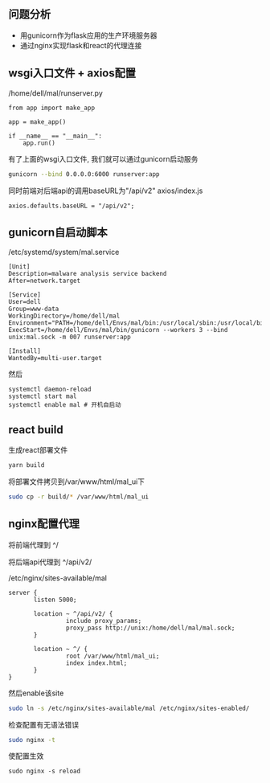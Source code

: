 <!--
.. title: gunicorn + nginx 实现 flask + react 应用部署
.. slug: gunicorn-+-nginx-shi-xian-flask-+-react-ying-yong-bu-shu
.. date: 2021-09-21 14:05:16 UTC+08:00
.. tags: 
.. category: 
.. link: 
.. description: 
.. type: text
-->


## 问题分析
- 用gunicorn作为flask应用的生产环境服务器
- 通过nginx实现flask和react的代理连接

## wsgi入口文件 + axios配置
/home/dell/mal/runserver.py
```
from app import make_app

app = make_app()

if __name__ == "__main__":
    app.run()
```
有了上面的wsgi入口文件, 我们就可以通过gunicorn启动服务
```bash
gunicorn --bind 0.0.0.0:6000 runserver:app
```

同时前端对后端api的调用baseURL为"/api/v2"
axios/index.js
```
axios.defaults.baseURL = "/api/v2";
```

## gunicorn自启动脚本
/etc/systemd/system/mal.service
```
[Unit]
Description=malware analysis service backend
After=network.target

[Service]
User=dell
Group=www-data
WorkingDirectory=/home/dell/mal
Environment="PATH=/home/dell/Envs/mal/bin:/usr/local/sbin:/usr/local/bin:/usr/sbin:/usr/bin:/sbin:/bin"
ExecStart=/home/dell/Envs/mal/bin/gunicorn --workers 3 --bind unix:mal.sock -m 007 runserver:app

[Install]
WantedBy=multi-user.target
```
然后
```
systemctl daemon-reload
systemctl start mal 
systemctl enable mal # 开机自启动
```

## react build


生成react部署文件
```bash
yarn build 
```

将部署文件拷贝到/var/www/html/mal_ui下
```bash
sudo cp -r build/* /var/www/html/mal_ui
```

## nginx配置代理
将前端代理到 ^/

将后端api代理到 ^/api/v2/

/etc/nginx/sites-available/mal
```
server {
       listen 5000;

       location ~ ^/api/v2/ {
                include proxy_params;
                proxy_pass http://unix:/home/dell/mal/mal.sock;
       }

       location ~ ^/ {
                root /var/www/html/mal_ui;
                index index.html;
       }
}
```

然后enable该site
```bash
sudo ln -s /etc/nginx/sites-available/mal /etc/nginx/sites-enabled/
```

检查配置有无语法错误
```bash
sudo nginx -t 
```

使配置生效
```
sudo nginx -s reload
```

